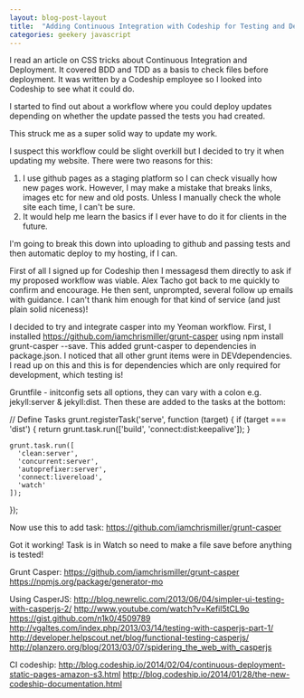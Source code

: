 ```yaml
---
layout: blog-post-layout
title:  "Adding Continuous Integration with Codeship for Testing and Deployment."
categories: geekery javascript
---
```


I read an article on CSS tricks about Continuous Integration and Deployment. It covered BDD and TDD as a basis to check files before deployment. It was written by a Codeship employee so I looked into Codeship to see what it could do.

I started to find out about a workflow where you could deploy updates depending on whether the update passed the tests you had created.

This struck me as a super solid way to update my work.

I suspect this workflow could be slight overkill but I decided to try it when updating my website. There were two reasons for this:

1. I use github pages as a staging platform so I can check visually how new pages work. However, I may make a mistake that breaks links, images etc for new and old posts. Unless I manually check the whole site each time, I can't be sure.
2. It would help me learn the basics if I ever have to do it for clients in the future.

I'm going to break this down into uploading to github and passing tests and then automatic deploy to my hosting, if I can.



First of all I signed up for Codeship then I messagesd them directly to ask if my proposed workflow was viable. Alex Tacho got back to me quickly to confirm and encourage. He then sent, unprompted, several follow up emails with guidance. I can't thank him enough for that kind of service (and just plain solid niceness)!



I decided to try and integrate casper into my Yeoman workflow. First, I installed https://github.com/iamchrismiller/grunt-casper using npm install grunt-casper --save. This added grunt-casper to dependencies in package.json. I noticed that all other grunt items were in DEVdependencies. I read up on this and this is for dependencies which are only required for development, which testing is! 

Gruntfile - initconfig sets all options, they can vary with a colon e.g. jekyll:server & jekyll:dist. Then these are added to the tasks at the bottom:

// Define Tasks
  grunt.registerTask('serve', function (target) {
    if (target === 'dist') {
      return grunt.task.run(['build', 'connect:dist:keepalive']);
    }

    grunt.task.run([
      'clean:server',
      'concurrent:server',
      'autoprefixer:server',
      'connect:livereload', 
      'watch'
    ]);
  }); 

  Now use this to add task: https://github.com/iamchrismiller/grunt-casper

  Got it working! Task is in Watch so need to make a file save before anything is tested!



Grunt Casper:
    https://github.com/iamchrismiller/grunt-casper
    https://npmjs.org/package/generator-mo


Using CasperJS:
    http://blog.newrelic.com/2013/06/04/simpler-ui-testing-with-casperjs-2/
    http://www.youtube.com/watch?v=Kefil5tCL9o
    https://gist.github.com/n1k0/4509789
    http://vgaltes.com/index.php/2013/03/14/testing-with-casperjs-part-1/
    http://developer.helpscout.net/blog/functional-testing-casperjs/
    http://planzero.org/blog/2013/03/07/spidering_the_web_with_casperjs

CI codeship:
    http://blog.codeship.io/2014/02/04/continuous-deployment-static-pages-amazon-s3.html
    http://blog.codeship.io/2014/01/28/the-new-codeship-documentation.html